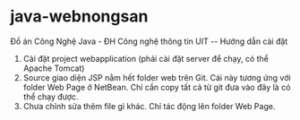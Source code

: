 # java-webnongsan
Đồ án Công Nghệ Java - ĐH Công nghệ thông tin UIT
-- Hướng dẫn cài đặt
1. Cài đặt project webapplication (phải cài đặt server để chạy, có thể Apache Tomcat)
2. Source giao diện JSP nằm hết folder web trên Git. Cái này tương ứng với folder Web Page ở NetBean. Chỉ cần copy tất cả từ git đưa vào đây là có thể chạy được.
3. Chưa chỉnh sửa thêm file gì khác. Chỉ tác động lên folder Web Page.

